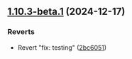 ## [1.10.3-beta.1](https://github.com/kyndryl-design-system/shidoka-foundation/compare/v1.10.2...v1.10.3-beta.1) (2024-12-17)


### Reverts

* Revert "fix: testing" ([2bc6051](https://github.com/kyndryl-design-system/shidoka-foundation/commit/2bc6051d27912aa7c70b3eeca00e74638b7a517d))

